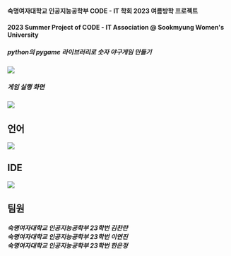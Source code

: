 #### 숙명여자대학교 인공지능공학부 CODE - IT 학회 2023 여름방학 프로젝트
#### 2023 Summer Project of CODE - IT Association @ Sookmyung Women's University

##### python의 pygame 라이브러리로 숫자 야구게임 만들기 
<img src="https://github.com/user-attachments/assets/20d577ba-67e6-4ae0-b6f5-e19c52cdae4e" weight="20"/>


##### 게임 실행 화면
<img src="https://github.com/user-attachments/assets/52e73937-fd7b-46ad-8bcc-7fe8717f77ca" weight="20"/>


## 언어 
<img src="https://img.shields.io/badge/Python-3776AB?style=flat-square&logo=Python&logoColor=white"/>


## IDE
<img src="https://img.shields.io/badge/Visual Studio-5C2D91?style=flat-square&logo=Visual Studio&logoColor=white"/> 


## 팀원 

<h5>숙명여자대학교 인공지능공학부 23학번 김찬란 <br>
숙명여자대학교 인공지능공학부 23학번 이연진 <br>
숙명여자대학교 인공지능공학부 23학번 한은정 <br> </h5>
